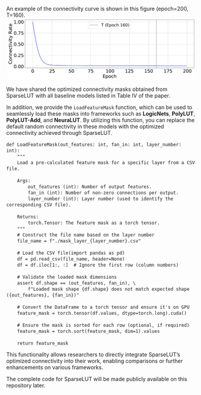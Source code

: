
An example of the connectivity curve is shown in this figure (epoch=200, T=160).
<img src="example.PNG" alt="Description" width="2000">


We have shared the optimized connectivity masks obtained from SparseLUT with all baseline models listed in Table IV of the paper.

In addition, we provide the ```LoadFeatureMask``` function, which can be used to seamlessly load these masks into frameworks such as **LogicNets**, **PolyLUT**, **PolyLUT-Add**, and **NeuraLUT**. By utilizing this function, you can replace the default random connectivity in these models with the optimized connectivity achieved through SparseLUT.

```
def LoadFeatureMask(out_features: int, fan_in: int, layer_number: int):
    """
    Load a pre-calculated feature mask for a specific layer from a CSV file.

    Args:
        out_features (int): Number of output features.
        fan_in (int): Number of non-zero connections per output.
        layer_number (int): Layer number (used to identify the corresponding CSV file).

    Returns:
        torch.Tensor: The feature mask as a torch tensor.
    """
    # Construct the file name based on the layer number
    file_name = f"./mask_layer_{layer_number}.csv"

    # Load the CSV file(import pandas as pd)
    df = pd.read_csv(file_name, header=None)
    df = df.iloc[1:, :]  # Ignore the first row (column numbers)

    # Validate the loaded mask dimensions
    assert df.shape == (out_features, fan_in), \
        f"Loaded mask shape {df.shape} does not match expected shape ({out_features}, {fan_in})"
    
    # Convert the DataFrame to a torch tensor and ensure it's on GPU
    feature_mask = torch.tensor(df.values, dtype=torch.long).cuda()
    
    # Ensure the mask is sorted for each row (optional, if required)
    feature_mask = torch.sort(feature_mask, dim=1).values
    
    return feature_mask
```
    
This functionality allows researchers to directly integrate SparseLUT’s optimized connectivity into their work, enabling comparisons or further enhancements on various frameworks.

The complete code for SparseLUT will be made publicly available on this repository later.
